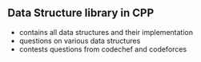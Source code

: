 ## Data Structure library in CPP
* contains all data structures and their implementation
* questions on various data structures 
* contests questions from codechef and codeforces 

  